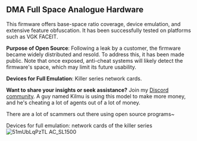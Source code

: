 ## DMA Full Space Analogue Hardware

This firmware offers base-space ratio coverage, device emulation, and extensive feature obfuscation. It has been successfully tested on platforms such as VGK FACEIT.

**Purpose of Open Source**: Following a leak by a customer, the firmware became widely distributed and resold. To address this, it has been made public. Note that once exposed, anti-cheat systems will likely detect the firmware's space, which may limit its future usability.

**Devices for Full Emulation**: Killer series network cards.

**Want to share your insights or seek assistance?** Join my [Discord community](https://discord.gg/eNxtfFAXYM).
A guy named Kilmu is using this model to make more money, and he's cheating a lot of agents out of a lot of money.

There are a lot of scammers out there using open source programs~


Devices for full emulation: network cards of the killer series
![51mUbLqPzTL _AC_SL1500_](https://github.com/user-attachments/assets/d94e34b8-e667-4921-b315-cd5d0c62c7da)
